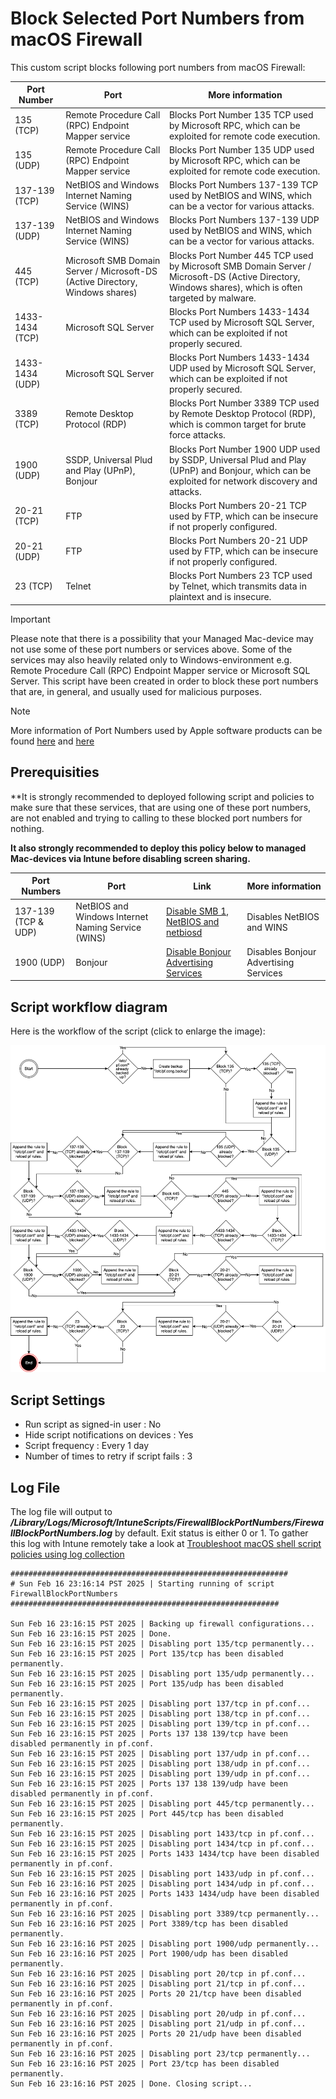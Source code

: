 # Block Selected Port Numbers from macOS Firewall
This custom script blocks following port numbers from macOS Firewall:

 Port Number| Port | More information |
| -------- | ------- | -------- |
| 135 (TCP) | Remote Procedure Call (RPC) Endpoint Mapper service | Blocks Port Number 135 TCP used by Microsoft RPC, which can be exploited for remote code execution. |
| 135 (UDP) | Remote Procedure Call (RPC) Endpoint Mapper service | Blocks Port Number 135 UDP used by Microsoft RPC, which can be exploited for remote code execution. |
| 137-139 (TCP) | NetBIOS and Windows Internet Naming Service (WINS)| Blocks Port Numbers 137-139 TCP used by NetBIOS and WINS, which can be a vector for various attacks. |
| 137-139 (UDP) | NetBIOS and Windows Internet Naming Service (WINS) | Blocks Port Numbers 137-139 UDP used by NetBIOS and WINS, which can be a vector for various attacks. |
| 445 (TCP) | Microsoft SMB Domain Server / Microsoft-DS (Active Directory, Windows shares)| Blocks Port Number 445 TCP used by Microsoft SMB Domain Server / Microsoft-DS (Active Directory, Windows shares), which is often targeted by malware. |
| 1433-1434 (TCP) | Microsoft SQL Server | Blocks Port Numbers 1433-1434 TCP used by Microsoft SQL Server, which can be exploited if not properly secured. |
| 1433-1434 (UDP) | Microsoft SQL Server | Blocks Port Numbers 1433-1434 UDP used by Microsoft SQL Server, which can be exploited if not properly secured. |
| 3389 (TCP) | Remote Desktop Protocol (RDP) | Blocks Port Number 3389 TCP used by Remote Desktop Protocol (RDP), which is common target for brute force attacks. |
| 1900 (UDP) | SSDP, Universal Plud and Play (UPnP), Bonjour| Blocks Port Number 1900 UDP used by SSDP, Universal Plud and Play (UPnP) and Bonjour, which can be exploited for network discovery and attacks. |
| 20-21 (TCP) | FTP | Blocks Port Numbers 20-21 TCP used by FTP, which can be insecure if not properly configured. |
| 20-21 (UDP) | FTP | Blocks Port Numbers 20-21 UDP used by FTP, which can be insecure if not properly configured. |
| 23 (TCP) | Telnet | Blocks Port Numbers 23 TCP used by Telnet, which transmits data in plaintext and is insecure. |

> [!IMPORTANT]  
> Please note that there is a possibility that your Managed Mac-device may not use some of these port numbers or services above. Some of the services may also heavily related only to Windows-environment e.g. Remote Procedure Call (RPC) Endpoint Mapper service or Microsoft SQL Server. This script have been created in order to block these port numbers that are, in general, and usually used for malicious purposes.

> [!NOTE]  
> More information of Port Numbers used by Apple software products can be found [here](https://support.apple.com/en-us/103229) and [here](https://chadstechnoworks.com/wptech/os/mac_os_x_default_port_list.html)

## Prerequisities
**It is strongly recommended to deployed following script and policies to make sure that these services, that are using one of these port numbers, are not enabled and trying to calling to these blocked port numbers for nothing.

**It also strongly recommended to deploy this policy below to managed Mac-devices via Intune before disabling screen sharing.**

| Port Numbers| Port | Link | More information
| -------- | ------- | -------- | -------- |
| 137-139 (TCP & UDP) | NetBIOS and Windows Internet Naming Service (WINS) | [Disable SMB 1, NetBIOS and netbiosd](https://github.com/microsoft/shell-intune-samples/tree/master/macOS/Config/Disable%20SMB%201%2C%20NetBIOS%20and%20netbiosd) | Disables NetBIOS and WINS |
| 1900 (UDP) | Bonjour | [Disable Bonjour Advertising Services](https://github.com/microsoft/shell-intune-samples/tree/master/macOS/Config/Disable%20Bonjour%20Advertising%20Services) | Disables Bonjour Advertising Services |


## Script workflow diagram

Here is the workflow of the script (click to enlarge the image):
 
![Getting Started](Diagram.png)

 
## Script Settings

- Run script as signed-in user : No
- Hide script notifications on devices : Yes
- Script frequency : Every 1 day
- Number of times to retry if script fails : 3

## Log File

The log file will output to ***/Library/Logs/Microsoft/IntuneScripts/FirewallBlockPortNumbers/FirewallBlockPortNumbers.log*** by default. Exit status is either 0 or 1. To gather this log with Intune remotely take a look at  [Troubleshoot macOS shell script policies using log collection](https://docs.microsoft.com/en-us/mem/intune/apps/macos-shell-scripts#troubleshoot-macos-shell-script-policies-using-log-collection)

```
##############################################################
# Sun Feb 16 23:16:14 PST 2025 | Starting running of script FirewallBlockPortNumbers
############################################################

Sun Feb 16 23:16:15 PST 2025 | Backing up firewall configurations...
Sun Feb 16 23:16:15 PST 2025 | Done.
Sun Feb 16 23:16:15 PST 2025 | Disabling port 135/tcp permanently...
Sun Feb 16 23:16:15 PST 2025 | Port 135/tcp has been disabled permanently.
Sun Feb 16 23:16:15 PST 2025 | Disabling port 135/udp permanently...
Sun Feb 16 23:16:15 PST 2025 | Port 135/udp has been disabled permanently.
Sun Feb 16 23:16:15 PST 2025 | Disabling port 137/tcp in pf.conf...
Sun Feb 16 23:16:15 PST 2025 | Disabling port 138/tcp in pf.conf...
Sun Feb 16 23:16:15 PST 2025 | Disabling port 139/tcp in pf.conf...
Sun Feb 16 23:16:15 PST 2025 | Ports 137 138 139/tcp have been disabled permanently in pf.conf.
Sun Feb 16 23:16:15 PST 2025 | Disabling port 137/udp in pf.conf...
Sun Feb 16 23:16:15 PST 2025 | Disabling port 138/udp in pf.conf...
Sun Feb 16 23:16:15 PST 2025 | Disabling port 139/udp in pf.conf...
Sun Feb 16 23:16:15 PST 2025 | Ports 137 138 139/udp have been disabled permanently in pf.conf.
Sun Feb 16 23:16:15 PST 2025 | Disabling port 445/tcp permanently...
Sun Feb 16 23:16:15 PST 2025 | Port 445/tcp has been disabled permanently.
Sun Feb 16 23:16:15 PST 2025 | Disabling port 1433/tcp in pf.conf...
Sun Feb 16 23:16:15 PST 2025 | Disabling port 1434/tcp in pf.conf...
Sun Feb 16 23:16:15 PST 2025 | Ports 1433 1434/tcp have been disabled permanently in pf.conf.
Sun Feb 16 23:16:15 PST 2025 | Disabling port 1433/udp in pf.conf...
Sun Feb 16 23:16:16 PST 2025 | Disabling port 1434/udp in pf.conf...
Sun Feb 16 23:16:16 PST 2025 | Ports 1433 1434/udp have been disabled permanently in pf.conf.
Sun Feb 16 23:16:16 PST 2025 | Disabling port 3389/tcp permanently...
Sun Feb 16 23:16:16 PST 2025 | Port 3389/tcp has been disabled permanently.
Sun Feb 16 23:16:16 PST 2025 | Disabling port 1900/udp permanently...
Sun Feb 16 23:16:16 PST 2025 | Port 1900/udp has been disabled permanently.
Sun Feb 16 23:16:16 PST 2025 | Disabling port 20/tcp in pf.conf...
Sun Feb 16 23:16:16 PST 2025 | Disabling port 21/tcp in pf.conf...
Sun Feb 16 23:16:16 PST 2025 | Ports 20 21/tcp have been disabled permanently in pf.conf.
Sun Feb 16 23:16:16 PST 2025 | Disabling port 20/udp in pf.conf...
Sun Feb 16 23:16:16 PST 2025 | Disabling port 21/udp in pf.conf...
Sun Feb 16 23:16:16 PST 2025 | Ports 20 21/udp have been disabled permanently in pf.conf.
Sun Feb 16 23:16:16 PST 2025 | Disabling port 23/tcp permanently...
Sun Feb 16 23:16:16 PST 2025 | Port 23/tcp has been disabled permanently.
Sun Feb 16 23:16:16 PST 2025 | Done. Closing script...
```